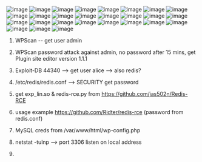 ![image](https://github.com/user-attachments/assets/32dd8ac7-6ba1-4f6a-87e7-ca1be395707e)
![image](https://github.com/user-attachments/assets/499717f1-b319-462e-922d-3d31a78b2b23)
![image](https://github.com/user-attachments/assets/10b7f6d6-acea-4480-ab98-88d9acef6fc3)
![image](https://github.com/user-attachments/assets/1192314e-f873-45c9-87d6-ea5750eafa23)
![image](https://github.com/user-attachments/assets/6c98fc1c-32d9-4f46-b44e-4a75631947f0)
![image](https://github.com/user-attachments/assets/fbf63229-5216-46d0-91cb-62f448ed7d6a)
![image](https://github.com/user-attachments/assets/d100b004-a86b-442a-a9c4-483971588f35)
![image](https://github.com/user-attachments/assets/5988b499-5ad0-46b0-a706-0d88b98f0bd6)
![image](https://github.com/user-attachments/assets/8af331e7-a318-44c1-bfd5-5d86ec914a66)
![image](https://github.com/user-attachments/assets/786c8a9e-5d86-47fa-bd5d-341bb5542f60)
![image](https://github.com/user-attachments/assets/6dd13455-142c-4a64-9476-0361235f2f2b)
![image](https://github.com/user-attachments/assets/a90146c7-8d66-4198-9f4b-db2b600646d2)
![image](https://github.com/user-attachments/assets/58c5d2dd-25a6-4a4f-b441-425add63d2f0)
![image](https://github.com/user-attachments/assets/dfe0d4df-8b30-47ae-9ecd-693c38b04727)
![image](https://github.com/user-attachments/assets/17329205-1429-4a37-9c73-87180fd8b08a)
![image](https://github.com/user-attachments/assets/887ef54e-09ea-4a58-a8a7-3226299aced3)
![image](https://github.com/user-attachments/assets/31e434c6-d1a7-400b-893d-1c4a1d16f219)
![image](https://github.com/user-attachments/assets/da36cd67-f3db-4afe-a01a-ce6f0f113dd8)
![image](https://github.com/user-attachments/assets/ae3d11ac-cadd-4f7b-9fa3-d4d5ab9f22c8)
![image](https://github.com/user-attachments/assets/f9559a01-9ace-400b-ba28-e5b180b639dd)
![image](https://github.com/user-attachments/assets/1e8bfe2c-33b0-40c0-b815-5ac619d573ea)
![image](https://github.com/user-attachments/assets/ddffe00b-4e66-4fb2-9389-c2cf1738db85)
![image](https://github.com/user-attachments/assets/3da3ccb4-d310-4ec0-997a-e36f382c4269)
![image](https://github.com/user-attachments/assets/f9aa57d6-6449-46a2-b1e5-965417cc7447)
![image](https://github.com/user-attachments/assets/bfe05d67-ea22-40e6-b282-18a3aeb4fc48)
![image](https://github.com/user-attachments/assets/dc98b19b-3e84-43c5-bbd9-b98694de687e)
![image](https://github.com/user-attachments/assets/ed730cda-6241-4b1b-bb85-a915be7ef52d)



1. WPScan -- get user admin

2. WPScan password attack against admin, no password after 15 mins, get Plugin site editor version 1.1.1

3. Exploit-DB 44340 --> get user alice --> also redis? 

4. /etc/redis/redis.conf --> SECURITY get password

5. get exp_lin.so & redis-rce.py from https://github.com/jas502n/Redis-RCE

6. usage example https://github.com/Ridter/redis-rce    (password from redis.conf)

7. MySQL creds from /var/www/html/wp-config.php

8. netstat -tulnp --> port 3306 listen on local address

9. 
